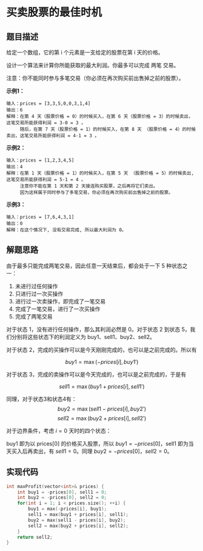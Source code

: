 # 买卖股票的最佳时机

## 题目描述

给定一个数组，它的第 i 个元素是一支给定的股票在第 i 天的价格。

设计一个算法来计算你所能获取的最大利润。你最多可以完成 两笔 交易。

注意：你不能同时参与多笔交易（你必须在再次购买前出售掉之前的股票）。

**示例1：**

```
输入：prices = [3,3,5,0,0,3,1,4]
输出：6
解释：在第 4 天（股票价格 = 0）的时候买入，在第 6 天（股票价格 = 3）的时候卖出，这笔交易所能获得利润 = 3-0 = 3 。
     随后，在第 7 天（股票价格 = 1）的时候买入，在第 8 天 （股票价格 = 4）的时候卖出，这笔交易所能获得利润 = 4-1 = 3 。
```

**示例2：**

```
输入：prices = [1,2,3,4,5]
输出：4
解释：在第 1 天（股票价格 = 1）的时候买入，在第 5 天 （股票价格 = 5）的时候卖出, 这笔交易所能获得利润 = 5-1 = 4 。   
     注意你不能在第 1 天和第 2 天接连购买股票，之后再将它们卖出。   
     因为这样属于同时参与了多笔交易，你必须在再次购买前出售掉之前的股票。
```

**示例3：**

```
输入：prices = [7,6,4,3,1] 
输出：0 
解释：在这个情况下, 没有交易完成, 所以最大利润为 0。
```

## 解题思路

由于最多只能完成两笔交易，因此任意一天结束后，都会处于一下 5 种状态之一：

1. 未进行过任何操作
2. 只进行过一次买操作
3. 进行过一次卖操作，即完成了一笔交易
4. 完成了一笔交易，进行了一次买操作
5. 完成了两笔交易

对于状态 1，没有进行任何操作，那么其利润必然是 0。对于状态 2 到状态 5，我们分别将这些状态下的利润定义为 buy1、sell1、buy2、sell2。

对于状态 2，完成的买操作可以是今天刚刚完成的，也可以是之前完成的。所以有 

$$buy1 = {\max}(-prices[i], buy1')$$

对于状态 3，完成的卖操作可以是今天完成的，也可以是之前完成的，于是有 

$$sell1 = {\max}(buy1 + prices[i], sell1')$$

同理，对于状态3和状态4有：
$$buy2 = {\max}(sell1 - prices[i], buy2')$$
$$sell2 = {\max}(buy2 + prices[i], sell2')$$

对于边界条件，考虑 $i=0$ 天时的四个状态：

buy1 即为以 prices[0] 的价格买入股票，所以 $buy1=-prices[0]$，sell1 即为当天买入后再卖出，有 $sell1=0$。同理 $buy2=-prices[0]$，$sell2=0$。

## 实现代码

```cpp
int maxProfit(vector<int>& prices) {
    int buy1 = -prices[0], sell1 = 0;
    int buy2 = -prices[0], sell2 = 0;
    for(int i = 1; i < prices.size(); ++i) {
        buy1 = max(-prices[i], buy1);
        sell1 = max(buy1 + prices[i], sell1);
        buy2 = max(sell1 - prices[i], buy2);
        sell2 = max(buy2 + prices[i], sell2);
    }
    return sell2;
}
```
